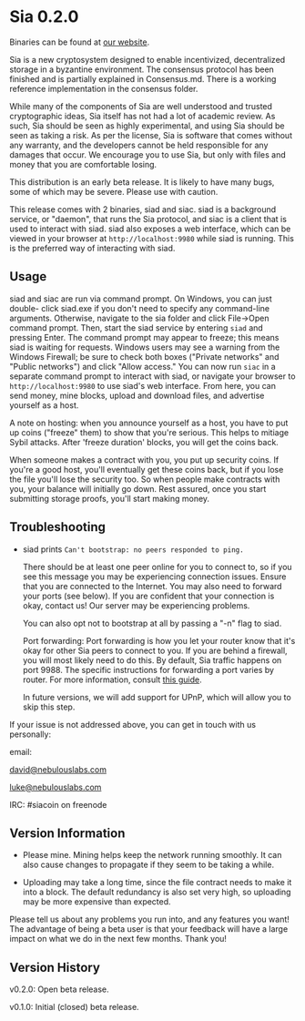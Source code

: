 Sia 0.2.0
=========

Binaries can be found at [our website](siacoin.com).

Sia is a new cryptosystem designed to enable incentivized, decentralized
storage in a byzantine environment. The consensus protocol has been finished
and is partially explained in Consensus.md. There is a working reference
implementation in the consensus folder.

While many of the components of Sia are well understood and trusted
cryptographic ideas, Sia itself has not had a lot of academic review. As such,
Sia should be seen as highly experimental, and using Sia should be seen as
taking a risk. As per the license, Sia is software that comes without any
warranty, and the developers cannot be held responsible for any damages that
occur. We encourage you to use Sia, but only with files and money that you are
comfortable losing.

This distribution is an early beta release. It is likely to have many bugs,
some of which may be severe. Please use with caution.

This release comes with 2 binaries, siad and siac. siad is a background
service, or "daemon", that runs the Sia protocol, and siac is a client that is
used to interact with siad. siad also exposes a web interface, which can be
viewed in your browser at `http://localhost:9980` while siad is running. This is the
preferred way of interacting with siad.

Usage
-----

siad and siac are run via command prompt. On Windows, you can just double-
click siad.exe if you don't need to specify any command-line arguments.
Otherwise, navigate to the sia folder and click File->Open command prompt.
Then, start the siad service by entering `siad` and pressing Enter. The
command prompt may appear to freeze; this means siad is waiting for requests.
Windows users may see a warning from the Windows Firewall; be sure to check
both boxes ("Private networks" and "Public networks") and click "Allow
access." You can now run `siac` in a separate command prompt to interact with
siad, or navigate your browser to `http://localhost:9980` to use siad's web
interface. From here, you can send money, mine blocks, upload and download
files, and advertise yourself as a host.

A note on hosting: when you announce yourself as a host, you have to put up
coins ("freeze" them) to show that you're serious. This helps to mitiage Sybil
attacks. After 'freeze duration' blocks, you will get the coins back.

When someone makes a contract with you, you put up security coins. If you're a
good host, you'll eventually get these coins back, but if you lose the file
you'll lose the security too. So when people make contracts with you, your
balance will initially go down. Rest assured, once you start submitting storage
proofs, you'll start making money.

Troubleshooting
---------------

- siad prints `Can't bootstrap: no peers responded to ping.`

  There should be at least one peer online for you to connect to, so if you
  see this message you may be experiencing connection issues. Ensure that you
  are connected to the Internet. You may also need to forward your ports (see
  below). If you are confident that your connection is okay, contact us! Our
  server may be experiencing problems.

  You can also opt not to bootstrap at all by passing a "-n" flag to siad.

  Port forwarding:
  Port forwarding is how you let your router know that it's okay for other Sia
  peers to connect to you. If you are behind a firewall, you will most likely
  need to do this. By default, Sia traffic happens on port 9988. The specific
  instructions for forwarding a port varies by router. For more information,
  consult [this guide](http://portfoward.com).

  In future versions, we will add support for UPnP, which will allow you to
  skip this step.

If your issue is not addressed above, you can get in touch with us personally:

  email:
  
  david@nebulouslabs.com
  
  luke@nebulouslabs.com
  
  IRC:   #siacoin on freenode

Version Information
-------------------

- Please mine. Mining helps keep the network running smoothly. It can also
  cause changes to propagate if they seem to be taking a while.

- Uploading may take a long time, since the file contract needs to make it
  into a block. The default redundancy is also set very high, so uploading may
  be more expensive than expected.

Please tell us about any problems you run into, and any features you want! The
advantage of being a beta user is that your feedback will have a large impact
on what we do in the next few months. Thank you!

Version History
---------------

v0.2.0: Open beta release.

v0.1.0: Initial (closed) beta release.

